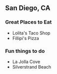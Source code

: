 ## San Diego, CA

### Great Places to Eat
- Lolita's Taco Shop
- Fillipi's Pizza

### Fun things to do
- La Jolla Cove
- Silverstrand Beach
